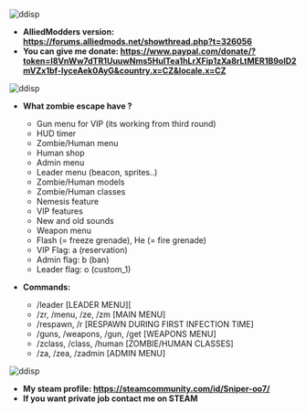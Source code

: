 ![ddisp](https://i.imgur.com/02IiCZ1.png)
* **AlliedModders version: https://forums.alliedmods.net/showthread.php?t=326056**
* **You can give me donate: https://www.paypal.com/donate/?token=I8VnWw7dTR1UuuwNms5HuITea1hLrXFip1zXa8rLtMER1B9olD2mVZx1bf-lyceAek0AyG&country.x=CZ&locale.x=CZ**

![ddisp](https://i.imgur.com/WWKtEuh.png)
* **What zombie escape have ?**
    - Gun menu for VIP (its working from third round)
    - HUD timer
    - Zombie/Human menu
    - Human shop
    - Admin menu
    - Leader menu (beacon, sprites..)
    - Zombie/Human models
    - Zombie/Human classes 
    - Nemesis feature
    - VIP features
    - New and old sounds
    - Weapon menu
    - Flash (= freeze grenade), He (= fire grenade)
    - VIP Flag: a (reservation)
    - Admin flag: b (ban)
    - Leader flag: o (custom_1)
    
* **Commands:**
    - /leader [LEADER MENU][
    - /zr, /menu, /ze, /zm [MAIN MENU]
    - /respawn, /r [RESPAWN DURING FIRST INFECTION TIME]
    - /guns, /weapons, /gun, /get [WEAPONS MENU]
    - /zclass, /class, /human [ZOMBIE/HUMAN CLASSES]
    - /za, /zea, /zadmin [ADMIN MENU]

![ddisp](https://i.imgur.com/Y3vGONO.png)
* **My steam profile: https://steamcommunity.com/id/Sniper-oo7/**
* **If you want private job contact me on STEAM**

